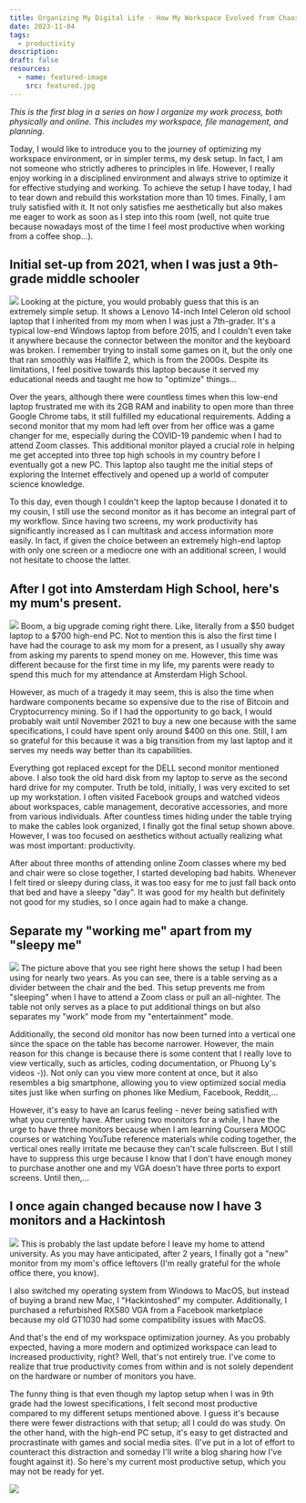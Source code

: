 ```yaml
---
title: Organizing My Digital Life - How My Workspace Evolved from Chaos to Hackintosh
date: 2023-11-04
tags:
  - productivity
description: 
draft: false
resources:
  - name: featured-image
    src: featured.jpg
---
```


*This is the first blog in a series on how I organize my work process, both physically and online. This includes my workspace, file management, and planning.*

Today, I would like to introduce you to the journey of optimizing my workspace environment, or in simpler terms, my desk setup. In fact, I am not someone who strictly adheres to principles in life. However, I really enjoy working in a disciplined environment and always strive to optimize it for effective studying and working. To achieve the setup I have today, I had to tear down and rebuild this workstation more than 10 times. Finally, I am truly satisfied with it. It not only satisfies me aesthetically but also makes me eager to work as soon as I step into this room (well, not quite true because nowadays most of the time I feel most productive when working from a coffee shop...).
## Initial set-up from 2021, when I was just a 9th-grade middle schooler
![](https://i.imgur.com/M8i0fK3.jpg)
Looking at the picture, you would probably guess that this is an extremely simple setup. It shows a Lenovo 14-inch Intel Celeron old school laptop that I inherited from my mom when I was just a 7th-grader. It's a typical low-end Windows laptop from before 2015, and I couldn't even take it anywhere because the connector between the monitor and the keyboard was broken. I remember trying to install some games on it, but the only one that ran smoothly was Halflife 2, which is from the 2000s. Despite its limitations, I feel positive towards this laptop because it served my educational needs and taught me how to "optimize" things...

Over the years, although there were countless times when this low-end laptop frustrated me with its 2GB RAM and inability to open more than three Google Chrome tabs, it still fulfilled my educational requirements. Adding a second monitor that my mom had left over from her office was a game changer for me, especially during the COVID-19 pandemic when I had to attend Zoom classes. This additional monitor played a crucial role in helping me get accepted into three top high schools in my country before I eventually got a new PC. This laptop also taught me the initial steps of exploring the Internet effectively and opened up a world of computer science knowledge.

To this day, even though I couldn't keep the laptop because I donated it to my cousin, I still use the second monitor as it has become an integral part of my workflow. Since having two screens, my work productivity has significantly increased as I can multitask and access information more easily. In fact, if given the choice between an extremely high-end laptop with only one screen or a mediocre one with an additional screen, I would not hesitate to choose the latter.

## After I got into Amsterdam High School, here's my mum's present.
![](https://i.imgur.com/5el7iUC.jpg)
Boom, a big upgrade coming right there. Like, literally from a $50 budget laptop to a $700 high-end PC. Not to mention this is also the first time I have had the courage to ask my mom for a present, as I usually shy away from asking my parents to spend money on me. However, this time was different because for the first time in my life, my parents were ready to spend this much for my attendance at Amsterdam High School.

However, as much of a tragedy it may seem, this is also the time when hardware components became so expensive due to the rise of Bitcoin and Cryptocurrency mining. So if I had the opportunity to go back, I would probably wait until November 2021 to buy a new one because with the same specifications, I could have spent only around $400 on this one. Still, I am so grateful for this because it was a big transition from my last laptop and it serves my needs way better than its capabilities.

Everything got replaced except for the DELL second monitor mentioned above. I also took the old hard disk from my laptop to serve as the second hard drive for my computer. Truth be told, initially, I was very excited to set up my workstation. I often visited Facebook groups and watched videos about workspaces, cable management, decorative accessories, and more from various individuals. After countless times hiding under the table trying to make the cables look organized, I finally got the final setup shown above. However, I was too focused on aesthetics without actually realizing what was most important: productivity.

After about three months of attending online Zoom classes where my bed and chair were so close together, I started developing bad habits. Whenever I felt tired or sleepy during class, it was too easy for me to just fall back onto that bed and have a sleepy "day". It was good for my health but definitely not good for my studies, so I once again had to make a change.
## Separate my "working me" apart from my "sleepy me"
![](https://i.imgur.com/s5YGDig.png)
The picture above that you see right here shows the setup I had been using for nearly two years. As you can see, there is a table serving as a divider between the chair and the bed. This setup prevents me from "sleeping" when I have to attend a Zoom class or pull an all-nighter. The table not only serves as a place to put additional things on but also separates my "work" mode from my "entertainment" mode.

Additionally, the second old monitor has now been turned into a vertical one since the space on the table has become narrower. However, the main reason for this change is because there is some content that I really love to view vertically, such as articles, coding documentation, or Phuong Ly's videos -)). Not only can you view more content at once, but it also resembles a big smartphone, allowing you to view optimized social media sites just like when surfing on phones like Medium, Facebook, Reddit,...

However, it's easy to have an Icarus feeling - never being satisfied with what you currently have. After using two monitors for a while, I have the urge to have three monitors because when I am learning Coursera MOOC courses or watching YouTube reference materials while coding together, the vertical ones really irritate me because they can't scale fullscreen. But I still have to suppress this urge because I know that I don't have enough money to purchase another one and my VGA doesn't have three ports to export screens. Until then,...
## I once again changed because now I have 3 monitors and a Hackintosh
![](https://i.imgur.com/doBCyVw.jpg)
This is probably the last update before I leave my home to attend university. As you may have anticipated, after 2 years, I finally got a "new" monitor from my mom's office leftovers (I'm really grateful for the whole office there, you know).

I also switched my operating system from Windows to MacOS, but instead of buying a brand new Mac, I "Hackintoshed" my computer. Additionally, I purchased a refurbished RX580 VGA from a Facebook marketplace because my old GT1030 had some compatibility issues with MacOS.

And that's the end of my workspace optimization journey. As you probably expected, having a more modern and optimized workspace can lead to increased productivity, right? Well, that's not entirely true. I've come to realize that true productivity comes from within and is not solely dependent on the hardware or number of monitors you have.

The funny thing is that even though my laptop setup when I was in 9th grade had the lowest specifications, I felt second most productive compared to my different setups mentioned above. I guess it's because there were fewer distractions with that setup; all I could do was study. On the other hand, with the high-end PC setup, it's easy to get distracted and procrastinate with games and social media sites. (I've put in a lot of effort to counteract this distraction and someday I'll write a blog sharing how I've fought against it). So here's my current most productive setup, which you may not be ready for yet.

![](https://i.imgur.com/Qzd9u9h.jpg)
